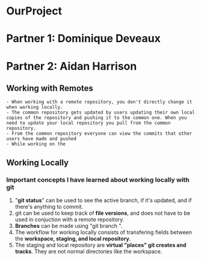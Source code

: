 # OurProject
# Partner 1: Dominique Deveaux 
# Partner 2: Aidan Harrison
## Working with Remotes
	- When working with a remote repository, you don't directly change it when working locally.
	- The common repository gets updated by users updating their own local copies of the repository and pushing it to the common one. When you need to update your local repository you pull from the common repository.
	- From the common repository everyone can view the commits that other users have made and pushed
	- While working on the 
## Working Locally
### Important concepts I have learned about working locally with git
1. "**git status**" can be used to see the active branch, if it's updated, and if there's anything to commit.
2. git can be used to keep track of **file versions**, and does not have to be used in conjuction with a remote repository.
3. **Branches** can be made using "git branch <branch name>".
4. The workflow for working locally consists of transfering fields between the **workspace, staging, and local repository**.
5. The staging and local repository are **virtual "places" git creates and tracks**. They are not normal directories like the workspace. 


